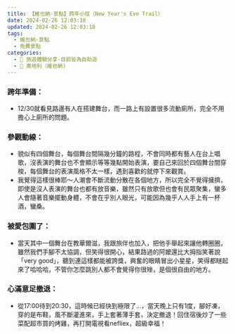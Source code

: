 ```yaml
---
title: 【維也納-景點】跨年小徑（New Year's Eve Trail）
date: 2024-02-26 12:03:18
updated: 2024-02-26 12:03:18
tags: 
  - 維也納-景點
  - 免費景點  
categories: 
  - 🌴 旅遊體驗分享-目前皆為自助遊
  - 🥥 奧地利（維也納) 
---
```

> 
 <!-- more -->
### 跨年準備：
+ 12/30就看見路邊有人在搭建舞台，而一路上有設置很多流動廁所，完全不用擔心上廁所的問題。
### 參觀動線：
+ 貌似有四個舞台，每個舞台間隔幾分鐘的路程，不會同時都有藝人在台上唱歌，沒表演的舞台也不會顯示等等幾點開始表演，要自己來回於四個舞台間穿梭，每個舞台的表演風格不太一樣，遇到喜歡的就停下來觀賞。
+ 我覺得這樣很棒耶～人潮會不斷流動分散在各個地方，所以完全不覺得擁擠，即使是沒人表演的舞台也都有放音樂，雖然只有放歌但也會有民眾聚集，蠻多人會隨著音樂擺動身體，不會在乎別人眼光，可能因為幾乎人人手上有一杯酒，蠻桑。
### 被愛包圍了：
+ 當天其中一個舞台在教華爾滋，我跟旅伴也加入，把他手舉起來讓他轉圈圈，雖然我們手腳不太協調，但笑得很開心，結果路過的阿嬤還比大拇指笑著說「very good」，聽到連這樣都能被誇獎，興奮的眼睛冒出小星星，笑得都瞇起來了哈哈哈，不管你怎麼跳別人都不會覺得你很矬，是個很自由的地方。
### 心滿意足撤退：
+ 從17:00待到20:30，這時候已經快到極限了...，當天晚上只有1度，腳好凍，穿的是布鞋，風不斷灌進來，手上套著薄手套，決定撤退！回住宿後炒了一些菜配超市買的烤雞，再打開電視看nefliex，超級幸福！
 